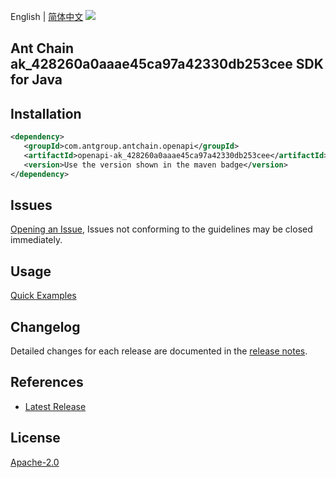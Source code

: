English | [简体中文](README-CN.md)
![](https://aliyunsdk-pages.alicdn.com/icons/AlibabaCloud.svg)

## Ant Chain ak_428260a0aaae45ca97a42330db253cee SDK for Java

## Installation

```xml
<dependency>
   <groupId>com.antgroup.antchain.openapi</groupId>
   <artifactId>openapi-ak_428260a0aaae45ca97a42330db253cee</artifactId>
   <version>Use the version shown in the maven badge</version>
</dependency>
```

## Issues
[Opening an Issue](https://github.com/alipay/antchain-openapi-prod-sdk/issues/new), Issues not conforming to the guidelines may be closed immediately.

## Usage
[Quick Examples](https://github.com/alipay/antchain-openapi-prod-sdk/blob/master/docs/0-Examples-EN.md#quick-examples)

## Changelog
Detailed changes for each release are documented in the [release notes](./ChangeLog.txt).

## References
* [Latest Release](https://github.com/alipay/antchain-openapi-prod-sdk/)

## License
[Apache-2.0](http://www.apache.org/licenses/LICENSE-2.0)
